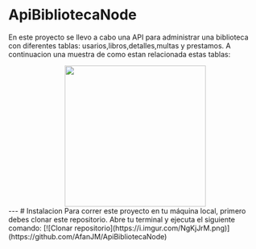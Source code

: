 # ApiBibliotecaNode
En este proyecto se llevo a cabo una API para administrar una biblioteca con diferentes tablas: usarios,libros,detalles,multas y prestamos. A continuacion una muestra de como 
estan relacionada estas tablas: 
<div align=center>
  <img src=  "file:///C:/Users/juan%20se/Downloads/biblioteca.svg" width="280" >
</div>
---
# Instalacion
Para correr este proyecto en tu máquina local, primero debes clonar este repositorio. Abre tu terminal y ejecuta el siguiente comando:
[![Clonar repositorio](https://i.imgur.com/NgKjJrM.png)](https://github.com/AfanJM/ApiBibliotecaNode)

